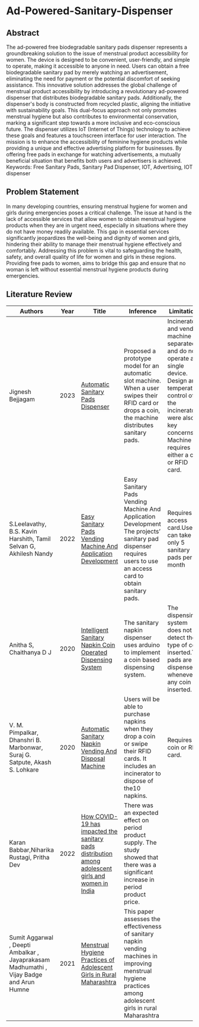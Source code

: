 # Ad-Powered-Sanitary-Dispenser

## Abstract
The ad-powered free biodegradable sanitary pads dispenser represents a groundbreaking solution to the issue of menstrual product accessibility for women. The device is designed to be convenient, user-friendly, and simple to operate, making it accessible to anyone in need. Users can obtain a free biodegradable sanitary pad by merely watching an advertisement, eliminating the need for payment or the potential discomfort of seeking assistance. This innovative solution addresses the global challenge of menstrual product accessibility by introducing a revolutionary ad-powered dispenser that distributes biodegradable sanitary pads. Additionally, the dispenser's body is constructed from recycled plastic, aligning the initiative with sustainability goals. This dual-focus approach not only promotes menstrual hygiene but also contributes to environmental conservation, marking a significant step towards a more inclusive and eco-conscious future. The dispenser utilizes IoT (Internet of Things) technology to achieve these goals and features a touchscreen interface for user interaction. The mission is to enhance the accessibility of feminine hygiene products while providing a unique and effective advertising platform for businesses. By offering free pads in exchange for watching advertisements, a mutually beneficial situation that benefits both users and advertisers is achieved.
Keywords: Free Sanitary Pads, Sanitary Pad Dispenser, IOT, Advertising, IOT dispenser


## Problem Statement
In many developing countries, ensuring menstrual hygiene for women and girls during emergencies poses a critical challenge. The issue at hand is the lack of accessible services that allow women to obtain menstrual hygiene products when they are in urgent need, especially in situations where they do not have money readily available. This gap in essential services significantly jeopardizes the well-being and dignity of women and girls, hindering their ability to manage their menstrual hygiene effectively and comfortably. Addressing this problem is vital to safeguarding the health, safety, and overall quality of life for women and girls in these regions. Providing free pads to women, aims to bridge this gap and ensure that no woman is left without essential menstrual hygiene products during emergencies.

## Literature Review


| Authors | Year | Title |Inference | Limitations |
| ------ | ------ | ------ | ------ | ------ | 
| Jignesh Bejjagam | 2023 | [Automatic Sanitary Pads Dispenser](https://www.researchgate.net/publication/369794354_Automatic_Sanitary_Pads_Dispenser)|Proposed a prototype model for an automatic slot machine. When a user swipes their RFID card or drops a coin, the machine distributes sanitary pads.| Incinerator and vending machine are separated and do not operate as a single device. Design and temperature control of the incinerator were also key concerns. Machine requires either a coin or RFID card.|
| S.Leelavathy, B.S. Kavin Harshith, Tamil Selvan G, Akhilesh Nandy | 2022 | [Easy Sanitary Pads Vending Machine And Application Development](https://www.jetir.org/papers/JETIR2205A24.pdf)| Easy Sanitary Pads Vending Machine And Application Development The projects’ sanitary pad dispenser requires users to use an access card to obtain sanitary pads.| Requires access card.User can take only 5 sanitary pads per month |
| Anitha S, Chaithanya D J | 2020 | [Intelligent Sanitary Napkin Coin Operated Dispensing System](https://www.researchgate.net/publication/341883990_Intelligent_Sanitary_Napkin_Coin_Operated_Dispensing_System)| The sanitary napkin dispenser uses arduino to implement a coin based dispensing system.| The dispensing system does not detect the type of coin inserted.The pads are dispensed whenever any coin is inserted. |
| V. M. Pimpalkar, Dhanshri B. Marbonwar, Suraj G. Satpute, Akash S. Lohkare | 2020 | [Automatic Sanitary Napkin Vending And Disposal Machine](https://www.ijeast.com/papers/218-222,Tesma412,IJEAST.pdf)| Users will be able to purchase napkins when they drop a coin or swipe their RFID cards. It includes an incinerator to dispose of the10 napkins.| Requires coin or RFID card. |
| Karan Babbar,Niharika Rustagi, Pritha Dev | 2022 | [How COVID-19 has impacted the sanitary pads distribution among adolescent girls and women in India](https://www.ncbi.nlm.nih.gov/pmc/articles/PMC9349878/)| There was an expected effect on period product supply. The study showed that there was a significant increase in period product price. |
| Sumit Aggarwal , Deepti Ambalkar , Jayaprakasam Madhumathi , Vijay Badge and Arun Humne | 2021 | [Menstrual Hygiene Practices of Adolescent Girls in Rural Maharashtra](https://www.researchgate.net/publication/349519889_Menstrual_Hygiene_Practices_of_Adolescent_Girls_in_Rural_Maharashtra) | This paper assesses the effectiveness of sanitary napkin vending machines in improving menstrual hygiene practices among adolescent girls in rural Maharashtra |
